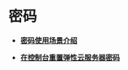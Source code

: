# 密码<a name="ecs_03_0404"></a>

-   **[密码使用场景介绍](密码使用场景介绍.md)**  

-   **[在控制台重置弹性云服务器密码](在控制台重置弹性云服务器密码.md)**  


